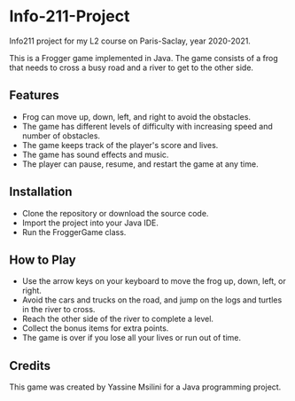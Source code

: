 # Info-211-Project

Info211 project for my L2 course on Paris-Saclay, year 2020-2021.

This is a Frogger game implemented in Java. The game consists of a frog that needs to cross a busy road and a river to get to the other side.

## Features
- Frog can move up, down, left, and right to avoid the obstacles.
- The game has different levels of difficulty with increasing speed and number of obstacles.
- The game keeps track of the player's score and lives.
- The game has sound effects and music.
- The player can pause, resume, and restart the game at any time.

## Installation
- Clone the repository or download the source code.
- Import the project into your Java IDE.
- Run the FroggerGame class.

## How to Play
- Use the arrow keys on your keyboard to move the frog up, down, left, or right.
- Avoid the cars and trucks on the road, and jump on the logs and turtles in the river to cross.
- Reach the other side of the river to complete a level.
- Collect the bonus items for extra points.
- The game is over if you lose all your lives or run out of time.

## Credits
This game was created by Yassine Msilini for a Java programming project.
